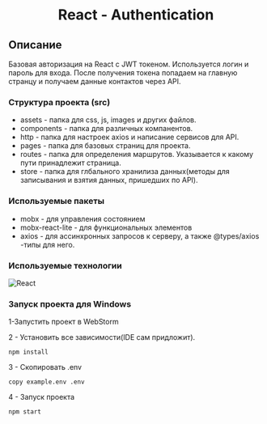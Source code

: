 <h1 align="center">React - Authentication</h1>

## Описание
Базовая авторизация на React с JWT токеном. Используется логин и пароль для входа.
После получения токена попадаем на главную странцу и получаем данные контактов через API.

### Структура проекта (src)
+ assets - папка для css, js, images и других файлов.
+ components - папка для различных компанентов.
+ http - папка для настроек axios и написание сервисов для API.
+ pages - папка для базовых страниц для проекта.
+ routes - папка для определения маршрутов. Указывается к какому пути принадлежит страница.
+ store - папка для глбального хранилиза данных(методы для записывания и взятия данных, пришедших по API).

### Используемые пакеты
+ mobx - для управления состоянием
+ mobx-react-lite - для функциональных элементов
+ axios - для ассинхронных запросов к серверу, а также @types/axios -типы для него.

### Используемые технологии
![React](https://img.shields.io/badge/-React-black?style=flat-square&logo=react)

### Запуск проекта для Windows

1-Запустить проект в WebStorm

2 - Установить все зависимости(IDE сам придложит).
```
npm install
```

3 - Скопировать .env
```
copy example.env .env
```

4 - Запуск проекта
```
npm start
```
